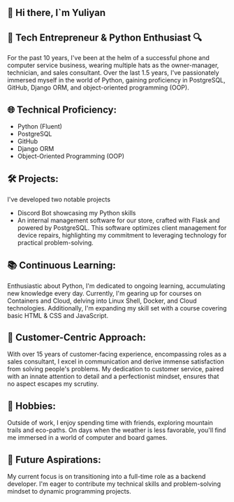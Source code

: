 ## 👋 Hi there, I`m Yuliyan


## 🔧 Tech Entrepreneur & Python Enthusiast 🔍

For the past 10 years, I've been at the helm of a successful phone and computer service business, wearing multiple hats as the owner-manager, technician, and sales consultant. Over the last 1.5 years, I've passionately immersed myself in the world of Python, gaining proficiency in PostgreSQL, GitHub, Django ORM, and object-oriented programming (OOP).


## 🌐 Technical Proficiency:

 - Python (Fluent)
 - PostgreSQL
 - GitHub
 - Django ORM
 - Object-Oriented Programming (OOP)

## 🛠️ Projects:

I've developed two notable projects
 - Discord Bot showcasing my Python skills
 - An internal management software for our store, crafted with Flask and powered by PostgreSQL. This software optimizes client management for device repairs, highlighting my commitment to leveraging technology for practical problem-solving.


## 📚 Continuous Learning:

Enthusiastic about Python, I'm dedicated to ongoing learning, accumulating new knowledge every day. Currently, I'm gearing up for courses on Containers and Cloud, delving into Linux Shell, Docker, and Cloud technologies. Additionally, I'm expanding my skill set with a course covering basic HTML & CSS and JavaScript.

## 🤝 Customer-Centric Approach:

With over 15 years of customer-facing experience, encompassing roles as a sales consultant, I excel in communication and derive immense satisfaction from solving people's problems. My dedication to customer service, paired with an innate attention to detail and a perfectionist mindset, ensures that no aspect escapes my scrutiny.

## 🌟 Hobbies:

Outside of work, I enjoy spending time with friends, exploring mountain trails and eco-paths. On days when the weather is less favorable, you'll find me immersed in a world of computer and board games.

## 🎯 Future Aspirations:

My current focus is on transitioning into a full-time role as a backend developer. I'm eager to contribute my technical skills and problem-solving mindset to dynamic programming projects.

